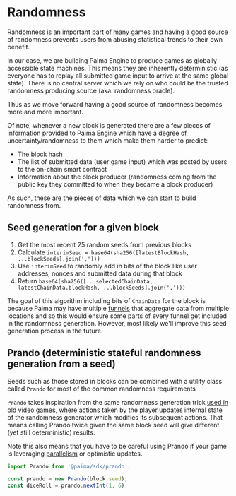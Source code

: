 # Randomness

Randomness is an important part of many games and having a good source of randomness prevents users from abusing statistical trends to their own benefit.

In our case, we are building Paima Engine to produce games as globally accessible state machines. This means they are inherently deterministic (as everyone has to replay all submitted game input to arrive at the same global state). There is no central server which we rely on who could be the trusted randomness producing source (aka. randomness oracle).

Thus as we move forward having a good source of randomness becomes more and more important.

Of note, whenever a new block is generated there are a few pieces of information provided to Paima Engine which have a degree of uncertainty/randomness to them which make them harder to predict:
- The block hash
- The list of submitted data (user game input) which was posted by users to the on-chain smart contract
- Information about the block producer (randomness coming from the public key they committed to when they became a block producer)

As such, these are the pieces of data which we can start to build randomness from.

## Seed generation for a given block

1. Get the most recent 25 random seeds from previous blocks
1. Calculate `interimSeed = base64(sha256([latestBlockHash, ...blockSeeds].join(',')))`
1. Use `interimSeed` to randomly add in bits of the block like user addresses, nonces and submitted data during that block
1. Return `base64(sha256([...selectedChainData, latestChainData.blockHash, ...blockSeeds].join(',')))`

The goal of this algorithm including bits of `ChainData` for the block is because Paima may have multiple [funnels](../300-react-to-events/3-funnel-types/1-intro.md) that aggregate data from multiple locations and so this would ensure some parts of every funnel get included in the randomness generation. However, most likely we'll improve this seed generation process in the future.

## Prando (deterministic stateful randomness generation from a seed)

Seeds such as those stored in blocks can be combined with a utility class called `Prando` for most of the common randomness requirements

`Prando` takes inspiration from the same randomness generation trick [used in old video games](https://www.gamedeveloper.com/programming/how-classic-games-make-smart-use-of-random-number-generation), where actions taken by the player updates internal state of the randomness generator which modifies its subsequent actions. That means calling Prando twice given the same block seed will give different (yet still deterministic) results.

Note this also means that you have to be careful using Prando if your game is leveraging [parallelism](../200-read-write-L2-state/200-parallelism.md) or optimistic updates.

```typescript
import Prando from '@paima/sdk/prando';

const prando = new Prando(block.seed);
const diceRoll = prando.nextInt(1, 6);
```
